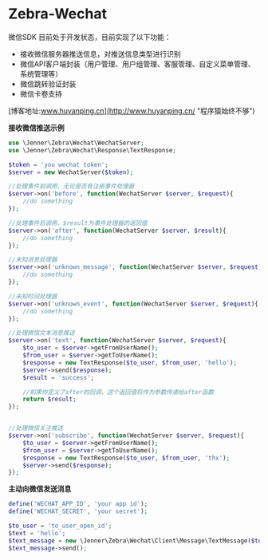 Zebra-Wechat
===================
微信SDK
目前处于开发状态，目前实现了以下功能：
 * 接收微信服务器推送信息，对推送信息类型进行识别
 * 微信API客户端封装（用户管理、用户组管理、客服管理、自定义菜单管理、系统管理等）
 * 微信跳转验证封装
 * 微信卡卷支持

[博客地址:www.huyanping.cn](http://www.huyanping.cn/ "程序猿始终不够")

**接收微信推送示例**
```php
use \Jenner\Zebra\Wechat\WechatServer;
use \Jenner\Zebra\Wechat\Response\TextResponse;

$token = 'you wechat token';
$server = new WechatServer($token);

//处理事件前调用，无论是否有注册事件处理器
$server->on('before', function(WechatServer $server, $request){
    //do something
});

//处理事件后调用，$result为事件处理器的返回值
$server->on('after', function(WechatServer $server, $result){
    //do something
});

//未知消息处理器
$server->on('unknown_message', function(WechatServer $server, $request){
    //do something
});

//未知时间处理器
$server->on('unknown_event', function(WechatServer $server, $request){
    //do something
});

//处理微信文本消息推送
$server->on('text', function(WechatServer $server, $request){
    $to_user = $server->getFromUserName();
    $from_user = $server->getToUserName();
    $response = new TextResponse($to_user, $from_user, 'hello');
    $server->send($response);
    $result = 'success';

    //如果你定义了after的回调，这个返回值将作为参数传递给after函数
    return $result;
});


//处理微信关注推送
$server->on('subscribe', function(WechatServer $server, $request){
    $to_user = $server->getFromUserName();
    $from_user = $server->getToUserName();
    $response = new TextResponse($to_user, $from_user, 'thx');
    $server->send($response);
});

```

**主动向微信发送消息**
```php
define('WECHAT_APP_ID', 'your app id');
define('WECHAT_SECRET', 'your secret');

$to_user = 'to_user_open_id';
$text = 'hello';
$text_message = new \Jenner\Zebra\Wechat\Client\Message\TextMessage($to_user, $text);
$text_message->send();
```